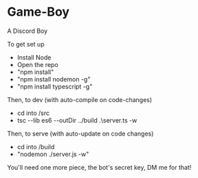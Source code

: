 # Game-Boy
A Discord Boy

To get set up
* Install Node
* Open the repo
* "npm install"
* "npm install nodemon -g"
* "npm install typescript -g"

Then, to dev (with auto-compile on code-changes)
* cd into /src
* tsc --lib es6 --outDir ../build .\server.ts -w

Then, to serve (with auto-update on code changes)
* cd into /build 
* "nodemon ./server.js -w"

You'll need one more piece, the bot's secret key, DM me for that!
